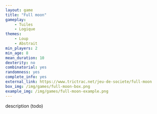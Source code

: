 ```yaml
---
layout: game
title: "Full moon"
gameplay:
    - Tuiles
    - Logique
themes:
    - Loup
    - Abstrait
min_players: 2
min_age: 8
mean_duration: 10
dexterity: no
combinatorial: yes
randomness: yes
complete_info: yes
external_link: https://www.trictrac.net/jeu-de-societe/full-moon
box_img: /img/games/full-moon-box.png
example_img: /img/games/full-moon-example.png
---
```


description (todo)